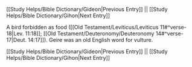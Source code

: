 [[Study Helps/Bible Dictionary/Gideon|Previous Entry]]  ||  [[Study Helps/Bible Dictionary/Gihon|Next Entry]]

 A bird forbidden as food ([[Old Testament/Leviticus/Leviticus 11#^verse-18|Lev. 11:18]]; [[Old Testament/Deuteronomy/Deuteronomy 14#^verse-17|Deut. 14:17]]). Geire was an old English word for vulture.

[[Study Helps/Bible Dictionary/Gideon|Previous Entry]]  ||  [[Study Helps/Bible Dictionary/Gihon|Next Entry]]
